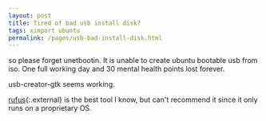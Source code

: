 ```yaml
---
layout: post
title: Tired of bad usb install disk?
tags: ximport ubuntu
permalink: /pages/usb-bad-install-disk.html
---
```


so please forget unetbootin. It is unable to create ubuntu bootable usb from iso.
One full working day and 30 mental health points lost forever.

usb-creator-gtk seems working.

[rufus](https://rufus.akeo.ie/){:.external} is the best tool I know, but can't recommend it since it only runs on a proprietary OS.